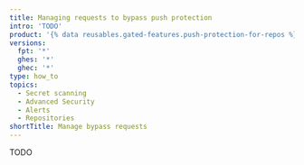 ```yaml
---
title: Managing requests to bypass push protection
intro: 'TODO'
product: '{% data reusables.gated-features.push-protection-for-repos %}'
versions:
  fpt: '*'
  ghes: '*'
  ghec: '*'
type: how_to
topics:
  - Secret scanning
  - Advanced Security
  - Alerts
  - Repositories
shortTitle: Manage bypass requests
---
```


TODO
